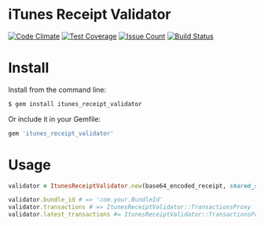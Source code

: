 # iTunes Receipt Validator

[![Code Climate](https://codeclimate.com/github/mbaasy/itunes_receipt_validator/badges/gpa.svg)](https://codeclimate.com/github/mbaasy/itunes_receipt_validator)
[![Test Coverage](https://codeclimate.com/github/mbaasy/itunes_receipt_validator/badges/coverage.svg)](https://codeclimate.com/github/mbaasy/itunes_receipt_validator/coverage)
[![Issue Count](https://codeclimate.com/github/mbaasy/itunes_receipt_validator/badges/issue_count.svg)](https://codeclimate.com/github/mbaasy/itunes_receipt_validator)
[![Build Status](https://travis-ci.org/mbaasy/itunes_receipt_validator.svg?branch=master)](https://travis-ci.org/mbaasy/itunes_receipt_validator)

# Install

Install from the command line:

```sh
$ gem install itunes_receipt_validator
```

Or include it in your Gemfile:

```ruby
gem 'itunes_receipt_validator'
```

# Usage

```ruby
validator = ItunesReceiptValidator.new(base64_encoded_receipt, shared_secret: 'yoursharedsecret')

validator.bundle_id # => 'com.your.BundleId'
validator.transactions # => ItunesReceiptValidator::TransactionsProxy
validator.latest_transactions #= ItunesReceiptValidator::TransactionsProxy
```
